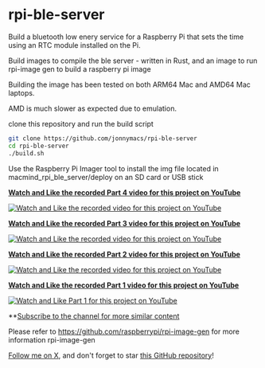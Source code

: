 # rpi-ble-server

Build a bluetooth low enery service for a Raspberry Pi that sets the time using an RTC module installed on the Pi.

Build images to compile the ble server - written in Rust, and an
image to run rpi-image gen to build a raspberry pi image

Building the image has been tested on both ARM64 Mac and AMD64 Mac laptops.

AMD is much slower as expected due to emulation.

clone this repository and run the build script

```sh
git clone https://github.com/jonnymacs/rpi-ble-server
cd rpi-ble-server
./build.sh
```

Use the Raspberry Pi Imager tool to install the img file located in macmind_rpi_ble_server/deploy
on an SD card or USB stick

**[Watch and Like the recorded Part 4 video for this project on YouTube](https://www.youtube.com/watch?v=2TioFi3ArMY)** 

[![Watch and Like the recorded video for this project on YouTube](https://img.youtube.com/vi/2TioFi3ArMY/maxresdefault.jpg)](https://www.youtube.com/watch?v=2TioFi3ArMY)

**[Watch and Like the recorded Part 3 video for this project on YouTube](https://www.youtube.com/watch?v=679RFH8dj9Y)** 

[![Watch and Like the recorded video for this project on YouTube](https://img.youtube.com/vi/679RFH8dj9Y/maxresdefault.jpg)](https://www.youtube.com/watch?v=679RFH8dj9Y)

**[Watch and Like the recorded Part 2 video for this project on YouTube](https://www.youtube.com/watch?v=0ViqA6MWkeo)** 

[![Watch and Like the recorded video for this project on YouTube](https://img.youtube.com/vi/0ViqA6MWkeo/maxresdefault.jpg)](https://www.youtube.com/watch?v=0ViqA6MWkeo)

**[Watch and Like the recorded Part 1 video for this project on YouTube](https://www.youtube.com/watch?v=L8ZH9zQwcY8)** 

[![Watch and Like Part 1 for this project on YouTube](https://img.youtube.com/vi/L8ZH9zQwcY8/maxresdefault.jpg)](https://www.youtube.com/watch?v=L8ZH9zQwcY8)

**[Subscribe to the channel for more similar content](https://www.youtube.com/@macmind-io?sub_confirmation=1)

Please refer to https://github.com/raspberrypi/rpi-image-gen for more information rpi-image-gen

[Follow me on X](https://x.com/jonnymacs), and don't forget to star [this GitHub repository](https://github.com/jonnymacs/rpi_ble_server)!

